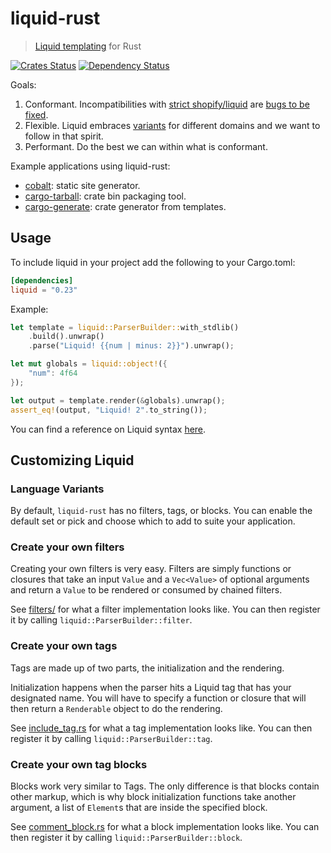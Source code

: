 liquid-rust
===========

> [Liquid templating](http://liquidmarkup.org/) for Rust

[![Crates Status](https://img.shields.io/crates/v/liquid.svg)](https://crates.io/crates/liquid)
[![Dependency Status](https://dependencyci.com/github/cobalt-org/liquid-rust/badge)](https://dependencyci.com/github/cobalt-org/liquid-rust)

Goals:
1. Conformant. Incompatibilities with [strict shopify/liquid][shopify-liquid] are [bugs to be fixed][shopify-compat].
2. Flexible. Liquid embraces [variants][liquid-variants] for different domains and we want to follow in that spirit.
3. Performant. Do the best we can within what is conformant.

[shopify-liquid]: https://github.com/Shopify/liquid
[shopify-compat]: https://github.com/cobalt-org/liquid-rust/labels/shopify-compatibility
[liquid-variants]: https://shopify.github.io/liquid/basics/variations/

Example applications using liquid-rust:
- [cobalt]: static site generator.
- [cargo-tarball]: crate bin packaging tool.
- [cargo-generate]: crate generator from templates.

[cobalt]: https://cobalt-org.github.io/
[cargo-tarball]: https://github.com/crate-ci/cargo-tarball
[cargo-generate]: https://github.com/ashleygwilliams/cargo-generate

Usage
----------

To include liquid in your project add the following to your Cargo.toml:

```toml
[dependencies]
liquid = "0.23"
```

Example:

```rust
let template = liquid::ParserBuilder::with_stdlib()
    .build().unwrap()
    .parse("Liquid! {{num | minus: 2}}").unwrap();

let mut globals = liquid::object!({
    "num": 4f64
});

let output = template.render(&globals).unwrap();
assert_eq!(output, "Liquid! 2".to_string());
```

You can find a reference on Liquid syntax [here](https://github.com/Shopify/liquid/wiki/Liquid-for-Designers).

Customizing Liquid
------------------

### Language Variants

By default, `liquid-rust` has no filters, tags, or blocks.  You can enable the
default set or pick and choose which to add to suite your application.

### Create your own filters

Creating your own filters is very easy. Filters are simply functions or
closures that take an input `Value` and a `Vec<Value>` of optional arguments
and return a `Value` to be rendered or consumed by chained filters.

See
[filters/](https://github.com/cobalt-org/liquid-rust/blob/master/crates/lib/src/stdlib/filters)
for what a filter implementation looks like.  You can then register it by
calling `liquid::ParserBuilder::filter`.

### Create your own tags

Tags are made up of two parts, the initialization and the rendering.

Initialization happens when the parser hits a Liquid tag that has your
designated name. You will have to specify a function or closure that will
then return a `Renderable` object to do the rendering.

See
[include_tag.rs](https://github.com/cobalt-org/liquid-rust/blob/master/crates/lib/src/stdlib/tags/include_tag.rs)
for what a tag implementation looks like.  You can then register it by calling `liquid::ParserBuilder::tag`.

### Create your own tag blocks

Blocks work very similar to Tags. The only difference is that blocks contain other
markup, which is why block initialization functions take another argument, a list
of `Element`s that are inside the specified block.

See
[comment_block.rs](https://github.com/cobalt-org/liquid-rust/blob/master/crates/lib/src/stdlib/blocks/comment_block.rs)
for what a block implementation looks like.  You can then register it by
calling `liquid::ParserBuilder::block`.
